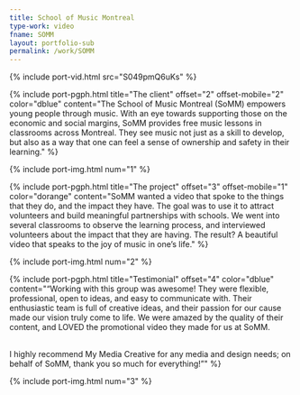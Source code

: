 ```yaml
---
title: School of Music Montreal
type-work: video
fname: SOMM
layout: portfolio-sub
permalink: /work/SOMM
---
```


{% include port-vid.html src="S049pmQ6uKs" %}

{% include port-pgph.html title="The client" offset="2" offset-mobile="2" color="dblue" content="The School of Music Montreal (SoMM) empowers young people through music. With an eye towards supporting those on the economic and social margins, SoMM provides free music lessons in classrooms across Montreal. They see music not just as a skill to develop, but also as a way that one can feel a sense of ownership and safety in their learning." %}

{% include port-img.html num="1" %}

{% include port-pgph.html title="The project" offset="3" offset-mobile="1" color="dorange" content="SoMM wanted a video that spoke to the things that they do, and the impact they have. The goal was to use it to attract volunteers and build meaningful partnerships with schools. We went into several classrooms to observe the learning process, and interviewed volunteers about the impact that they are having. The result? A beautiful video that speaks to the joy of music in one’s life." %}

{% include port-img.html num="2" %}

{% include port-pgph.html title="Testimonial" offset="4" color="dblue" content="“Working with this group was awesome! They were flexible, professional, open to ideas, and easy to communicate with. Their enthusiastic team is full of creative ideas, and their passion for our cause made our vision truly come to life. We were amazed by the quality of their content, and LOVED the promotional video they made for us at SoMM. <br> <br>

I highly recommend My Media Creative for any media and design needs; on behalf of SoMM, thank you so much for everything!”" %}

{% include port-img.html num="3" %}
